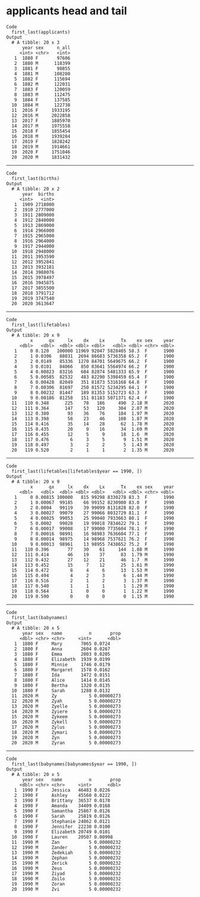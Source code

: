 # applicants head and tail

    Code
      first_last(applicants)
    Output
      # A tibble: 20 x 3
          year sex     n_all
         <int> <chr>   <int>
       1  1880 F       97606
       2  1880 M      118399
       3  1881 F       98855
       4  1881 M      108280
       5  1882 F      115694
       6  1882 M      122031
       7  1883 F      120059
       8  1883 M      112475
       9  1884 F      137585
      10  1884 M      122738
      11  2016 F     1933195
      12  2016 M     2022858
      13  2017 F     1885970
      14  2017 M     1975558
      15  2018 F     1855454
      16  2018 M     1939284
      17  2019 F     1828242
      18  2019 M     1914661
      19  2020 F     1751046
      20  2020 M     1831432

---

    Code
      first_last(births)
    Output
      # A tibble: 20 x 2
          year  births
         <int>   <int>
       1  1909 2718000
       2  1910 2777000
       3  1911 2809000
       4  1912 2840000
       5  1913 2869000
       6  1914 2966000
       7  1915 2965000
       8  1916 2964000
       9  1917 2944000
      10  1918 2948000
      11  2011 3953590
      12  2012 3952841
      13  2013 3932181
      14  2014 3988076
      15  2015 3978497
      16  2016 3945875
      17  2017 3855500
      18  2018 3791712
      19  2019 3747540
      20  2020 3613647

---

    Code
      first_last(lifetables)
    Output
      # A tibble: 20 x 9
             x      qx     lx    dx    Lx      Tx    ex sex    year
         <dbl>   <dbl>  <dbl> <dbl> <dbl>   <dbl> <dbl> <chr> <dbl>
       1     0 0.120   100000 11969 92047 5828405 58.3  F      1900
       2     1 0.0306   88031  2694 86683 5736358 65.2  F      1900
       3     2 0.0149   85336  1270 84701 5649675 66.2  F      1900
       4     3 0.0101   84066   850 83641 5564974 66.2  F      1900
       5     4 0.00823  83216   684 82874 5481333 65.9  F      1900
       6     5 0.00585  82532   483 82290 5398459 65.4  F      1900
       7     6 0.00428  82049   351 81873 5316168 64.8  F      1900
       8     7 0.00306  81697   250 81572 5234295 64.1  F      1900
       9     8 0.00232  81447   189 81353 5152723 63.3  F      1900
      10     9 0.00186  81258   151 81183 5071371 62.4  F      1900
      11   110 0.348      225    78   186     490  2.18 M      2020
      12   111 0.364      147    53   120     304  2.07 M      2020
      13   112 0.380       93    36    76     184  1.97 M      2020
      14   113 0.398       58    23    46     108  1.87 M      2020
      15   114 0.416       35    14    28      62  1.78 M      2020
      16   115 0.435       20     9    16      34  1.69 M      2020
      17   116 0.455       12     5     9      18  1.6  M      2020
      18   117 0.476        6     3     5       9  1.51 M      2020
      19   118 0.497        3     2     2       5  1.43 M      2020
      20   119 0.520        2     1     1       2  1.35 M      2020

---

    Code
      first_last(lifetables[lifetables$year == 1990, ])
    Output
      # A tibble: 20 x 9
             x      qx     lx    dx    Lx      Tx    ex sex    year
         <dbl>   <dbl>  <dbl> <dbl> <dbl>   <dbl> <dbl> <chr> <dbl>
       1     0 0.00815 100000   815 99298 8330278 83.3  F      1990
       2     1 0.00067  99185    66 99152 8230980 83.0  F      1990
       3     2 0.0004   99119    39 99099 8131828 82.0  F      1990
       4     3 0.00027  99079    27 99066 8032729 81.1  F      1990
       5     4 0.00025  99053    25 99040 7933663 80.1  F      1990
       6     5 0.0002   99028    19 99018 7834622 79.1  F      1990
       7     6 0.00017  99008    17 99000 7735604 78.1  F      1990
       8     7 0.00016  98991    16 98983 7636604 77.1  F      1990
       9     8 0.00014  98975    14 98968 7537621 76.2  F      1990
      10     9 0.00013  98961    13 98955 7438652 75.2  F      1990
      11   110 0.396       77    30    61     144  1.88 M      1990
      12   111 0.414       46    19    37      83  1.79 M      1990
      13   112 0.432       27    12    21      46  1.7  M      1990
      14   113 0.452       15     7    12      25  1.61 M      1990
      15   114 0.472        8     4     6      13  1.53 M      1990
      16   115 0.494        4     2     3       6  1.44 M      1990
      17   116 0.516        2     1     2       3  1.37 M      1990
      18   117 0.540        1     1     1       1  1.29 M      1990
      19   118 0.564        1     0     0       1  1.22 M      1990
      20   119 0.590        0     0     0       0  1.15 M      1990

---

    Code
      first_last(babynames)
    Output
      # A tibble: 20 x 5
          year sex   name          n       prop
         <dbl> <chr> <chr>     <int>      <dbl>
       1  1880 F     Mary       7065 0.0724    
       2  1880 F     Anna       2604 0.0267    
       3  1880 F     Emma       2003 0.0205    
       4  1880 F     Elizabeth  1939 0.0199    
       5  1880 F     Minnie     1746 0.0179    
       6  1880 F     Margaret   1578 0.0162    
       7  1880 F     Ida        1472 0.0151    
       8  1880 F     Alice      1414 0.0145    
       9  1880 F     Bertha     1320 0.0135    
      10  1880 F     Sarah      1288 0.0132    
      11  2020 M     Zy            5 0.00000273
      12  2020 M     Zyah          5 0.00000273
      13  2020 M     Zyelle        5 0.00000273
      14  2020 M     Zyiere        5 0.00000273
      15  2020 M     Zykeem        5 0.00000273
      16  2020 M     Zykell        5 0.00000273
      17  2020 M     Zylus         5 0.00000273
      18  2020 M     Zymari        5 0.00000273
      19  2020 M     Zyn           5 0.00000273
      20  2020 M     Zyran         5 0.00000273

---

    Code
      first_last(babynames[babynames$year == 1990, ])
    Output
      # A tibble: 20 x 5
          year sex   name          n       prop
         <dbl> <chr> <chr>     <int>      <dbl>
       1  1990 F     Jessica   46483 0.0226    
       2  1990 F     Ashley    45560 0.0222    
       3  1990 F     Brittany  36537 0.0178    
       4  1990 F     Amanda    34409 0.0168    
       5  1990 F     Samantha  25867 0.0126    
       6  1990 F     Sarah     25819 0.0126    
       7  1990 F     Stephanie 24862 0.0121    
       8  1990 F     Jennifer  22230 0.0108    
       9  1990 F     Elizabeth 20749 0.0101    
      10  1990 F     Lauren    20507 0.00998   
      11  1990 M     Zan           5 0.00000232
      12  1990 M     Zander        5 0.00000232
      13  1990 M     Zedekiah      5 0.00000232
      14  1990 M     Zephan        5 0.00000232
      15  1990 M     Zerick        5 0.00000232
      16  1990 M     Zeus          5 0.00000232
      17  1990 M     Ziyad         5 0.00000232
      18  1990 M     Zoilo         5 0.00000232
      19  1990 M     Zoran         5 0.00000232
      20  1990 M     Zvi           5 0.00000232

